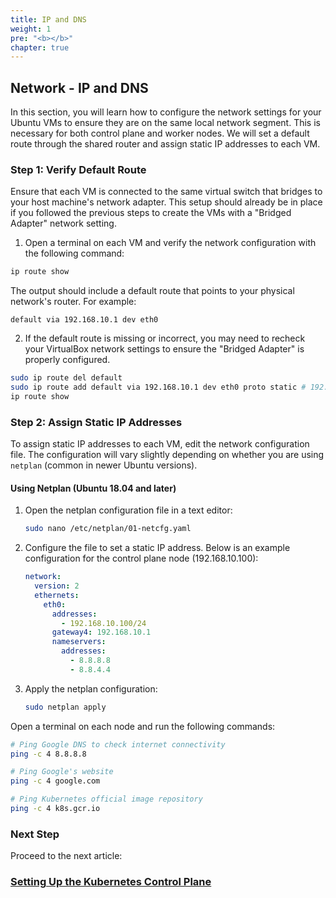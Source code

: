 ```yaml
---
title: IP and DNS 
weight: 1
pre: "<b></b>"
chapter: true
---
```


##  Network - IP and DNS

In this section, you will learn how to configure the network settings for your Ubuntu VMs to ensure they are on the same local network segment. This is necessary for both control plane and worker nodes. We will set a default route through the shared router and assign static IP addresses to each VM.

### Step 1: Verify Default Route

Ensure that each VM is connected to the same virtual switch that bridges to your host machine's network adapter. This setup should already be in place if you followed the previous steps to create the VMs with a "Bridged Adapter" network setting.

1. Open a terminal on each VM and verify the network configuration with the following command:

```bash
ip route show
```

The output should include a default route that points to your physical network's router. For example:

```plaintext
default via 192.168.10.1 dev eth0
```

2. If the default route is missing or incorrect, you may need to recheck your VirtualBox network settings to ensure the "Bridged Adapter" is properly configured.

```sh
sudo ip route del default
sudo ip route add default via 192.168.10.1 dev eth0 proto static # 192.168.10.1 is the IP address of your router.
ip route show
```

### Step 2: Assign Static IP Addresses

To assign static IP addresses to each VM, edit the network configuration file. The configuration will vary slightly depending on whether you are using `netplan` (common in newer Ubuntu versions).

#### Using Netplan (Ubuntu 18.04 and later)

1. Open the netplan configuration file in a text editor:

    ```bash
    sudo nano /etc/netplan/01-netcfg.yaml
    ```

2. Configure the file to set a static IP address. Below is an example configuration for the control plane node (192.168.10.100):

    ```yaml
    network:
      version: 2
      ethernets:
        eth0:
          addresses:
            - 192.168.10.100/24
          gateway4: 192.168.10.1
          nameservers:
            addresses:
              - 8.8.8.8
              - 8.8.4.4
    ```

3. Apply the netplan configuration:

    ```bash
    sudo netplan apply
    ```

Open a terminal on each node and run the following commands:

```bash
# Ping Google DNS to check internet connectivity
ping -c 4 8.8.8.8

# Ping Google's website
ping -c 4 google.com

# Ping Kubernetes official image repository
ping -c 4 k8s.gcr.io
```


### Next Step

Proceed to the next article:

### [Setting Up the Kubernetes Control Plane](#setting-up-the-kubernetes-control-plane)
